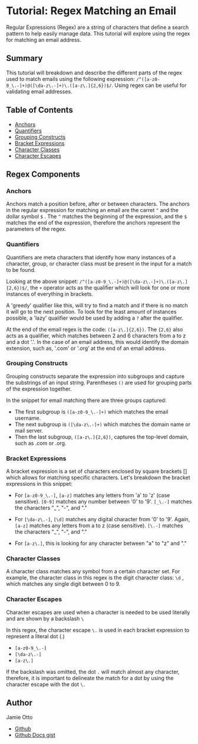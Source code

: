# Tutorial: Regex Matching an Email

Regular Expressions (Regex) are a string of characters that define a search pattern to help easily manage data. This tutorial will explore using the regex for matching an email address. 

## Summary

This tutorial will breakdown and describe the different parts of the regex used to match emails using the following expression: `/^([a-z0-9_\.-]+)@([\da-z\.-]+)\.([a-z\.]{2,6})$/`. Using regex can be useful for validating email addresses.

## Table of Contents

- [Anchors](#anchors)
- [Quantifiers](#quantifiers)
- [Grouping Constructs](#grouping-constructs)
- [Bracket Expressions](#bracket-expressions)
- [Character Classes](#character-classes)
- [Character Escapes](#character-escapes)

## Regex Components

### Anchors

Anchors match a position before, after or between characters. The anchors in the regular expression for matching an email are the carret `^` and the dollar symbol `$` . The `^` matches the beginning of the expression, and the `$` matches the end of the expression, therefore the anchors represent the parameters of the regex. 

### Quantifiers

Quantifiers are meta characters that identify how many instances of a character, group, or character class must be present in the input for a match to be found. 

Looking at the above snippet: `/^([a-z0-9_\.-]+)@([\da-z\.-]+)\.([a-z\.]{2,6})$/`, the `+` operator acts as the qualifier which will look for one or more instances of everything in brackets. 

A 'greedy' qualifier like this, will try to find a match and if there is no match it will go to the next position. To look for the least amount of instances possible, a 'lazy' qualifier would be used by adding a `?` after the qualifier. 

At the end of the email regex is the code: `([a-z\.]{2,6})`. The `{2,6}` also acts as a qualifier, which matches between 2 and 6 characters from a to z and a dot '.'. In the case of an email address, this would identify the domain extension, such as, '.com' or '.org' at the end of an email address. 

### Grouping Constructs

Grouping constructs separate the expression into subgroups and capture the substrings of an input string. Parentheses `()` are used for grouping parts of the expression together. 

In the snippet for email matching there are three groups captured:

- The first subgroup is `([a-z0-9_\.-]+)` which matches the email username. 
- The next subgroup is `([\da-z\.-]+)` which matches the domain name or mail server. 
- Then the last subgroup, `([a-z\.]{2,6})`, captures the top-level domain, such as .com or .org.

### Bracket Expressions

A bracket expression is a set of characters enclosed by square brackets [] which allows for matching specific characters. Let's breakdown the bracket expressions in this snippet:

- For `[a-z0-9_\.-]`, `[a-z]` matches any letters from 'a' to 'z' (case sensitive). `[0-9]` matches any number between '0' to '9'. `[_\.-]` matches the characters "_", "-", and "."

- For `[\da-z\.-]`, `[\d]` matches any digital character from '0' to '9'. Again, `[a-z]` matches any letters from a to z (case sensitive). `[\.-]` matches the characters "_", "-", and "."

- For `[a-z\.]`, this is looking for any character between "a" to "z" and "."

### Character Classes

A character class matches any symbol from a certain character set. For example, the character class in this regex is the digit character class: `\d` , which matches any single digit between 0 to 9.

### Character Escapes

Character escapes are used when a character is needed to be used literally and are shown by a backslash `\`

In this regex, the character escape `\.` is used in each bracket expression to represent a literal dot (.)

- `[a-z0-9_\.-]`
- `[\da-z\.-]`
- `[a-z\.]`

If the backslash was omitted, the dot `.` will match almost any character, therefore, it is important to delineate the match for a dot by using the character escape with the dot `\.`

## Author

Jamie Otto 
- [Github](https://github.com/jmotto/Regex-Tutorial.git)
- [Github Docs gist](https://gist.github.com/597a54ba41f2ff9b30fd87aaf5985e1a.git)